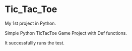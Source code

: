# Tic_Tac_Toe

My 1st project in Python.

Simple Python TicTacToe Game Project with Def functions.

It successfullly runs the test.
